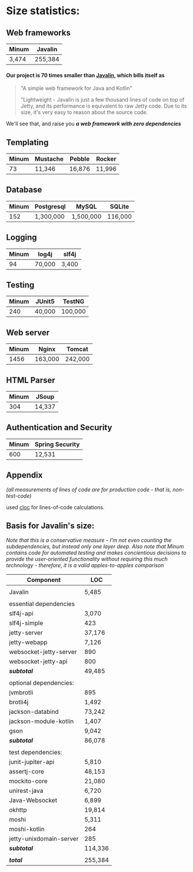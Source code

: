Size statistics: 
===============

Web frameworks
--------------

| Minum | Javalin |
|-------|---------|
| 3,474 | 255,384 |


#### Our project is 70 times smaller than [Javalin](https://javalin.io/), which bills itself as

>"A simple web framework for Java and Kotlin"
> 
>"Lightweight - Javalin is just a few thousand lines of code on top of Jetty, and its 
> performance is equivalent to raw Jetty code. Due to its size, it's very easy to 
> reason about the source code.

We'll see that, and raise you ***a web framework with zero dependencies*** 


Templating
----------

| Minum | Mustache | Pebble | Rocker |
|-------|----------|--------|--------|
| 73    | 11,346   | 16,876 | 11,996 |



Database
--------

| Minum | Postgresql | MySQL     | SQLite  |
|-------|------------|-----------|---------|
| 152   | 1,300,000  | 1,500,000 | 116,000 |


Logging
-------

| Minum | log4j  | slf4j |
|-------|--------|-------|
| 94    | 70,000 | 3,400 |


Testing
-------

| Minum | JUnit5 | TestNG  |
|-------|--------|---------|
| 240   | 40,000 | 100,000 |


Web server
----------

| Minum | Nginx   | Tomcat  |
|-------|---------|---------|
| 1456  | 163,000 | 242,000 |


HTML Parser
-----------

| Minum | JSoup  |
|-------|--------|
| 304   | 14,337 |


Authentication and Security
---------------------------

| Minum | Spring Security |
|-------|-----------------|
| 600   | 12,531          |

Appendix
--------



_(all measurements of lines of code are for production code - that is, non-test-code)_

used [cloc](https://github.com/AlDanial/cloc/) for lines-of-code calculations.


Basis for Javalin's size:
-------------------------

_Note that this is a conservative measure - I'm not even counting the subdependencies, but
instead only one layer deep.  Also note that Minum contains code for automated testing and 
makes concientious decisions to provide the user-oriented functionality without requiring this
much technology - therefore, it is a valid apples-to-apples comparison_

| Component               | LOC     |
|-------------------------|---------|
|                         |         |
| Javalin                 | 5,485   |
|                         |         |
| essential dependencies  |         |
| slf4j-api               | 3,070   |
| slf4j-simple            | 423     |
| jetty-server            | 37,176  |
| jetty-webapp            | 7,126   |
| websocket-jetty-server  | 890     |
| websocket-jetty-api     | 800     |
| ***subtotal***          | 49,485  |
|                         |         |
| optional dependencies:  |         |
| jvmbrotli               | 895     |
| brotli4j                | 1,492   |
| jackson-databind        | 73,242  |
| jackson-module-kotlin   | 1,407   |
| gson                    | 9,042   |
| ***subtotal***          | 86,078  |
|                         |         |
| test dependencies:      |         |
| junit-jupiter-api       | 5,810   |
| assertj-core            | 48,153  |
| mockito-core            | 21,080  |
| unirest-java            | 6,720   |
| Java-Websocket          | 6,899   |
| okhttp                  | 19,814  |
| moshi                   | 5,311   |
| moshi-kotlin            | 264     |
| jetty-unixdomain-server | 285     |
| ***subtotal***          | 114,336 |
|                         |         |
| ***total***             | 255,384 |
